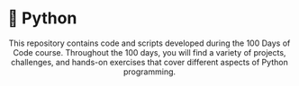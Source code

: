 # 🐍 Python
<p align="center">This repository contains code and scripts developed during the 100 Days of Code course. Throughout the 100 days, you will find a variety of projects, challenges, and hands-on exercises that cover different aspects of Python programming.</p>
